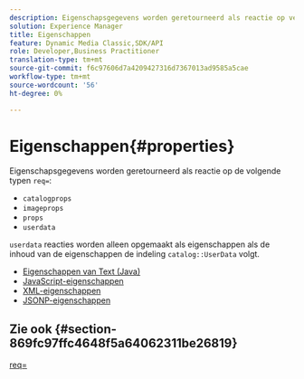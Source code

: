```yaml
---
description: Eigenschapsgegevens worden geretourneerd als reactie op verschillende typen req=.
solution: Experience Manager
title: Eigenschappen
feature: Dynamic Media Classic,SDK/API
role: Developer,Business Practitioner
translation-type: tm+mt
source-git-commit: f6c97606d7a4209427316d7367013ad9585a5cae
workflow-type: tm+mt
source-wordcount: '56'
ht-degree: 0%

---
```



# Eigenschappen{#properties}

Eigenschapsgegevens worden geretourneerd als reactie op de volgende typen `req=`:

* `catalogprops`
* `imageprops`
* `props`
* `userdata`

`userdata` reacties worden alleen opgemaakt als eigenschappen als de inhoud van de eigenschappen de indeling  `catalog::UserData` volgt.

* [Eigenschappen van Text (Java)](r-text-java-properties.md)
* [JavaScript-eigenschappen](r-javascript-properties.md)
* [XML-eigenschappen](r-xml-properties.md)
* [JSONP-eigenschappen](r-json-properties.md)


## Zie ook {#section-869fc97ffc4648f5a64062311be26819}

[req=](../../../../../../is-api/http-ref/image-serving-api-ref/c-http-protocol-reference/c-command-reference/r-req/r-req.md#reference-907cdb4a97034db7ad94695f25552e76)
